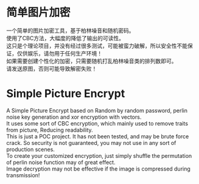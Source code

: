 # 简单图片加密  
一个简单的图片加密工具，基于柏林噪音和随机密码。  
使用了CBC方法，大幅度的降低了输出的可读性。  
这只是个理论项目，并没有经过很多测试，可能被蛮力破解，所以安全性不能保证，仅供娱乐，请勿用于任何生产环境！  
如果需要创建个性化的加密，只需要随机打乱柏林噪音类的排列数即可。  
请发送原图，否则可能导致解密失败！  
# Simple Picture Encrypt  
A Simple Picture Encrypt based on Random by random password, perlin noise key generation and xor encryption with vectors.  
It uses some sort of CBC encryption, which mainly used to remove traits from picture, Reducing readability.  
This is just a POC project. It has not been tested, and may be brute force crack. So security is not guaranteed, you may not use in any sort of production scenes.  
To create your customized encryption, just simply shuffle the permutation of perlin noise function may of great effect.   
Image decryption may not be effective if the image is compressed during transmission!  

